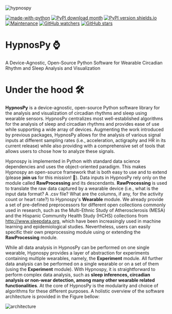 ![hypnospy](../docs/HypnosPy.png)

[![made-with-python](https://img.shields.io/badge/Made%20with-Python3-1f425f.svg)](https://www.python.org/)
[![PyPI download month](https://img.shields.io/pypi/dm/hypnospy.svg)](https://pypi.python.org/pypi/hypnospy/)
[![PyPI version shields.io](https://img.shields.io/pypi/v/hypnospy.svg)](https://pypi.python.org/pypi/hypnospy/)
[![Maintenance](https://img.shields.io/badge/Maintained%3F-yes-green.svg)](https://github.com/ippozuelo/HypnosPy/graphs/commit-activity)
[![GitHub watchers](https://img.shields.io/github/watchers/ippozuelo/HypnosPy?style=social&label=Watch&maxAge=2592000)](https://GitHub.com/ippozuelo/HypnosPy/watchers/)
[![GitHub stars](https://img.shields.io/github/stars/ippozuelo/HypnosPy?style=social&label=Star&maxAge=2592000)](https://GitHub.com/ippozuelo/HypnosPy/stargazers/)

# HypnosPy ⌚
A Device-Agnostic, Open-Source Python Software for Wearable Circadian Rhythm and Sleep Analysis and Visualization

# Under the hood 🛠

**HypnosPy** is a device-agnostic, open-source Python software library for the analysis and visualization of circadian rhythms and sleep using wearable sensors. HypnosPy centralizes most well-established algorithms for the analysis of sleep and circadian rhythms and provides ease of use while supporting a wide array of devices. Augmenting the work introduced by previous packages, HypnosPy allows for the analysis of various signal inputs at different sampling rates (i.e., acceleration, actigraphy and HR in its current release) while also providing with a comprehensive set of tools that allows users to chose how to analyze these signals.

Hypnospy is implemented in Python with standard data science dependencies and uses the object-oriented paradigm. This makes Hypnospy an open-source framework that is both easy to use and to extend (please **join us** for this mission! :rocket:). Data inputs in HypnosPy rely only on the module called **RawProcessing** and its descendants. **RawProcessing** is used to translate the raw data captured by a wearable device (i.e., what is the input data format? A .csv file? What are the columns, if any, for the activity count or heart rate?) to Hypnospy's **Wearable** module. We already provide a set of pre-defined preprocessors for different open collections commonly used in research, such as the Multi-Ethnic Study of Atherosclerosis (MESA) and the Hispanic Community Health Study (HCHS) collections from http://www.sleepdata.org, which have been increasingly used in machine learning and epidemiological studies. Nevertheless, users can easily specific their own preprocessing module using or extending the **RawProcessing** module.

While all data analysis in HypnosPy can be performed on one single wearable, Hypnospy provides a layer of abstraction for experiments containing multiple wearables, namely, the **Experiment** module. All further data analysis can be performed on a single wearable or on a set of them (using the **Experiment** module). With Hypnospy, it is straightforward to perform complex data analysis, such as **sleep inferences, circadian analysis or non-wear detection, among many other wearable related functionalities**. At the core of HypnosPy is the modularity and choice of algorithms for these different purposes. A holistic overview of the software architecture is provided in the Figure bellow:

![architecture](../docs/SoftwareArchitecture.png)